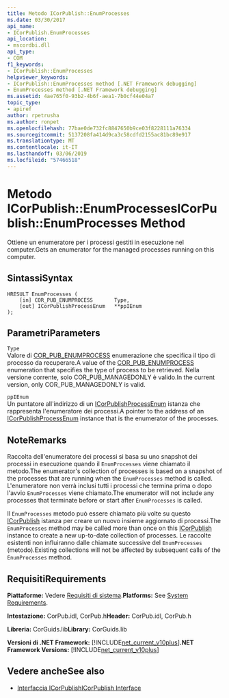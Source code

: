 ```yaml
---
title: Metodo ICorPublish::EnumProcesses
ms.date: 03/30/2017
api_name:
- ICorPublish.EnumProcesses
api_location:
- mscordbi.dll
api_type:
- COM
f1_keywords:
- ICorPublish::EnumProcesses
helpviewer_keywords:
- ICorPublish::EnumProcesses method [.NET Framework debugging]
- EnumProcesses method [.NET Framework debugging]
ms.assetid: 4ae765f0-93b2-4b6f-aea1-7b0cf44e04a7
topic_type:
- apiref
author: rpetrusha
ms.author: ronpet
ms.openlocfilehash: 77bae0de732fc8847650b9ce03f8228111a76334
ms.sourcegitcommit: 5137208fa414d9ca3c58cdfd2155ac81bc89e917
ms.translationtype: MT
ms.contentlocale: it-IT
ms.lasthandoff: 03/06/2019
ms.locfileid: "57466518"
---
```

# <a name="icorpublishenumprocesses-method"></a><span data-ttu-id="44a7f-102">Metodo ICorPublish::EnumProcesses</span><span class="sxs-lookup"><span data-stu-id="44a7f-102">ICorPublish::EnumProcesses Method</span></span>
<span data-ttu-id="44a7f-103">Ottiene un enumeratore per i processi gestiti in esecuzione nel computer.</span><span class="sxs-lookup"><span data-stu-id="44a7f-103">Gets an enumerator for the managed processes running on this computer.</span></span>  
  
## <a name="syntax"></a><span data-ttu-id="44a7f-104">Sintassi</span><span class="sxs-lookup"><span data-stu-id="44a7f-104">Syntax</span></span>  
  
```  
HRESULT EnumProcesses (  
    [in] COR_PUB_ENUMPROCESS       Type,  
    [out] ICorPublishProcessEnum   **ppIEnum  
);  
```  
  
## <a name="parameters"></a><span data-ttu-id="44a7f-105">Parametri</span><span class="sxs-lookup"><span data-stu-id="44a7f-105">Parameters</span></span>  
 `Type`  
 <span data-ttu-id="44a7f-106">Valore di [COR_PUB_ENUMPROCESS](../../../../docs/framework/unmanaged-api/debugging/cor-pub-enumprocess-enumeration.md) enumerazione che specifica il tipo di processo da recuperare.</span><span class="sxs-lookup"><span data-stu-id="44a7f-106">A value of the [COR_PUB_ENUMPROCESS](../../../../docs/framework/unmanaged-api/debugging/cor-pub-enumprocess-enumeration.md) enumeration that specifies the type of process to be retrieved.</span></span> <span data-ttu-id="44a7f-107">Nella versione corrente, solo COR_PUB_MANAGEDONLY è valido.</span><span class="sxs-lookup"><span data-stu-id="44a7f-107">In the current version, only COR_PUB_MANAGEDONLY is valid.</span></span>  
  
 `ppIEnum`  
 <span data-ttu-id="44a7f-108">Un puntatore all'indirizzo di un [ICorPublishProcessEnum](../../../../docs/framework/unmanaged-api/debugging/icorpublishprocessenum-interface.md) istanza che rappresenta l'enumeratore dei processi.</span><span class="sxs-lookup"><span data-stu-id="44a7f-108">A pointer to the address of an [ICorPublishProcessEnum](../../../../docs/framework/unmanaged-api/debugging/icorpublishprocessenum-interface.md) instance that is the enumerator of the processes.</span></span>  
  
## <a name="remarks"></a><span data-ttu-id="44a7f-109">Note</span><span class="sxs-lookup"><span data-stu-id="44a7f-109">Remarks</span></span>  
 <span data-ttu-id="44a7f-110">Raccolta dell'enumeratore dei processi si basa su uno snapshot dei processi in esecuzione quando il `EnumProcesses` viene chiamato il metodo.</span><span class="sxs-lookup"><span data-stu-id="44a7f-110">The enumerator's collection of processes is based on a snapshot of the processes that are running when the `EnumProcesses` method is called.</span></span> <span data-ttu-id="44a7f-111">L'enumeratore non verrà inclusi tutti i processi che termina prima o dopo l'avvio `EnumProcesses` viene chiamato.</span><span class="sxs-lookup"><span data-stu-id="44a7f-111">The enumerator will not include any processes that terminate before or start after `EnumProcesses` is called.</span></span>  
  
 <span data-ttu-id="44a7f-112">Il `EnumProcesses` metodo può essere chiamato più volte su questo [ICorPublish](../../../../docs/framework/unmanaged-api/debugging/icorpublish-interface.md) istanza per creare un nuovo insieme aggiornato di processi.</span><span class="sxs-lookup"><span data-stu-id="44a7f-112">The `EnumProcesses` method may be called more than once on this [ICorPublish](../../../../docs/framework/unmanaged-api/debugging/icorpublish-interface.md) instance to create a new up-to-date collection of processes.</span></span> <span data-ttu-id="44a7f-113">Le raccolte esistenti non influiranno dalle chiamate successive del `EnumProcesses` (metodo).</span><span class="sxs-lookup"><span data-stu-id="44a7f-113">Existing collections will not be affected by subsequent calls of the `EnumProcesses` method.</span></span>  
  
## <a name="requirements"></a><span data-ttu-id="44a7f-114">Requisiti</span><span class="sxs-lookup"><span data-stu-id="44a7f-114">Requirements</span></span>  
 <span data-ttu-id="44a7f-115">**Piattaforme:** Vedere [Requisiti di sistema](../../../../docs/framework/get-started/system-requirements.md).</span><span class="sxs-lookup"><span data-stu-id="44a7f-115">**Platforms:** See [System Requirements](../../../../docs/framework/get-started/system-requirements.md).</span></span>  
  
 <span data-ttu-id="44a7f-116">**Intestazione:** CorPub.idl, CorPub.h</span><span class="sxs-lookup"><span data-stu-id="44a7f-116">**Header:** CorPub.idl, CorPub.h</span></span>  
  
 <span data-ttu-id="44a7f-117">**Libreria:** CorGuids.lib</span><span class="sxs-lookup"><span data-stu-id="44a7f-117">**Library:** CorGuids.lib</span></span>  
  
 <span data-ttu-id="44a7f-118">**Versioni di .NET Framework:** [!INCLUDE[net_current_v10plus](../../../../includes/net-current-v10plus-md.md)]</span><span class="sxs-lookup"><span data-stu-id="44a7f-118">**.NET Framework Versions:** [!INCLUDE[net_current_v10plus](../../../../includes/net-current-v10plus-md.md)]</span></span>  
  
## <a name="see-also"></a><span data-ttu-id="44a7f-119">Vedere anche</span><span class="sxs-lookup"><span data-stu-id="44a7f-119">See also</span></span>
- [<span data-ttu-id="44a7f-120">Interfaccia ICorPublish</span><span class="sxs-lookup"><span data-stu-id="44a7f-120">ICorPublish Interface</span></span>](../../../../docs/framework/unmanaged-api/debugging/icorpublish-interface.md)
